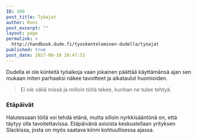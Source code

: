 ```yaml
---
ID: 189
post_title: Työajat
author: Roni
post_excerpt: ""
layout: page
permalink: >
  http://handbook.dude.fi/tyoskenteleminen-dudella/tyoajat
published: true
post_date: 2017-08-10 10:47:51
---
```

Dudella ei ole kiinteitä työaikoja vaan jokainen päättää käyttämänsä ajan sen mukaan miten parhaaksi näkee tavoitteet ja aikataulut huomioiden.
<blockquote>Ei ole väliä missä ja milloin töitä tekee, kunhan ne tulee tehtyä.</blockquote>
<h3>Etäpäivät</h3>
Halutessaan töitä voi tehdä etänä, mutta silloin nyrkkisääntönä on, että täytyy olla tavoitettavissa. Etäpäivänä asioista keskustellaan yrityksen Slackissa, josta on myös saatava kiinni kohtuullisessa ajassa.